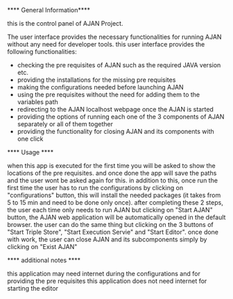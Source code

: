 **** General Information****

this is the control panel of AJAN Project. 

The user interface provides the necessary functionalities for running AJAN without any need for developer tools.
this user interface provides the following functionalities:
- checking the pre requisites of AJAN such as the required JAVA version etc.
- providing the installations for the missing pre requisites
- making the configurations needed before launching AJAN
- using the pre requisites without the need for adding them to the variables path
- redirecting to the AJAN localhost webpage once the AJAN is started 
- providing the options of running each one of the 3 components of AJAN separately or all of them together
- providing the functionality for closing AJAN and its components with one click


**** Usage ****
                   
when this app  is executed for the first time you will be asked to show the locations of the pre requisites. 
and once done the app will save the paths and the user wont be asked again for this.
in addition to this, once run the first time the user has to run the configurations by clicking on "configurations" button,
this will install the needed packages (it takes from 5 to 15 min and need to be done only once).
after completing these 2 steps, the user each time only needs to run AJAN but clicking on "Start AJAN" button,
the AJAN web application will be automatically opened in the default browser.
the user can do the same thing but clicking on the 3 buttons of "Start Triple Store", "Start Execution Servie" and "Start Editor". 
once done with work, the user can close AJAN and its subcomponents simply by clicking on "Exist AJAN" 


**** additional notes ****
                             
this application may need internet during the configurations and for providing the pre requisites 
this application does not need internet for starting the editor
